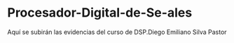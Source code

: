 # Procesador-Digital-de-Se-ales
Aquí se subirán las evidencias del curso de DSP.Diego Emiliano Silva Pastor
